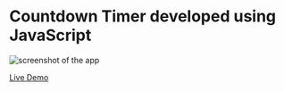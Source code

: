 # Countdown Timer developed using JavaScript
 
![screenshot of the app](https://raw.githubusercontent.com/praveenorugantitech/praveenorugantitech-javascript-projects/master/praveenorugantitech-countdown-timer/screenshot.PNG "Countdown Timer")


[Live Demo](https://praveenorugantitech.github.io/praveenorugantitech-javascript-projects/praveenorugantitech-countdown-timer/Demo)


